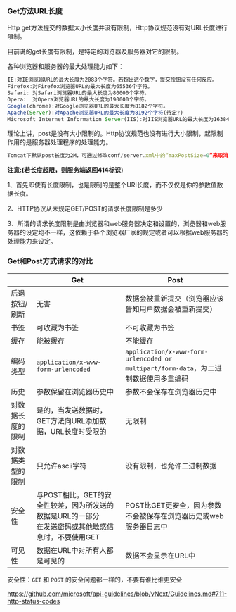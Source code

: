 ### Get方法URL长度

Http get方法提交的数据大小长度并没有限制，Http协议规范没有对URL长度进行限制。

目前说的get长度有限制，是特定的浏览器及服务器对它的限制。

各种浏览器和服务器的最大处理能力如下：

```js
IE:对IE浏览器URL的最大长度为2083个字符。若超出这个数字，提交按钮没有任何反应。
Firefox:对Firefox浏览器URL的最大长度为65536个字符。   
Safari: 对Safari浏览器URL的最大长度为80000个字符。   
Opera:  对Opera浏览器URL的最大长度为190000个字符。
Google(chrome):对Google浏览器URL的最大长度为8182个字符。  
Apache(Server):对Apache浏览器URL的最大长度为8192个字符(待定?)   
Microsoft Internet Information Server(IIS):对IIS浏览器URL的最大长度为16384个字符。
```

理论上讲，post是没有大小限制的。Http协议规范也没有进行大小限制，起限制作用的是服务器处理程序的处理能力。

```js
Tomcat下默认post长度为2M，可通过修改conf/server.xml中的“maxPostSize=0”来取消对post大小的限制。
```



**注意:(若长度超限，则服务端返回414标识)**

1、首先即使有长度限制，也是限制的是整个URI长度，而不仅仅是你的参数值数据长度。

2、HTTP协议从未规定GET/POST的请求长度限制是多少

3、所谓的请求长度限制是由浏览器和web服务器决定和设置的，浏览器和web服务器的设定均不一样，这依赖于各个浏览器厂家的规定或者可以根据web服务器的处理能力来设定。



### Get和Post方式请求的对比

|                  | Get                                                          | Post                                                         |
| ---------------- | ------------------------------------------------------------ | ------------------------------------------------------------ |
| 后退按钮/刷新    | 无害                                                         | 数据会被重新提交（浏览器应该告知用户数据会被重新提交）       |
| 书签             | 可收藏为书签                                                 | 不可收藏为书签                                               |
| 缓存             | 能被缓存                                                     | 不能缓存                                                     |
| 编码类型         | `application/x-www-form-urlencoded`                          | `application/x-www-form-urlencoded or multipart/form-data`，为二进制数据使用多重编码 |
| 历史             | 参数保留在浏览器历史中                                       | 参数不会保存在浏览器历史中                                   |
| 对数据长度的限制 | 是的，当发送数据时，GET方法向URL添加数据，URL长度时受限的    | 无限制                                                       |
| 对数据类型的限制 | 只允许ascii字符                                              | 没有限制，也允许二进制数据                                   |
| 安全性           | 与POST相比，GET的安全性较差，因为所发送的数据是URL的一部分<br />在发送密码或其他敏感信息时，不要使用GET | POST比GET更安全，因为参数不会被保存在浏览器历史或web服务器日志中 |
| 可见性           | 数据在URL中对所有人都是可见的                                | 数据不会显示在URL中                                          |

安全性：`GET` 和 `POST` 的安全问题都一样的，不要有谁比谁更安全



https://github.com/microsoft/api-guidelines/blob/vNext/Guidelines.md#711-http-status-codes
